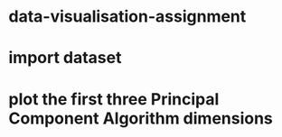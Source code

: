 # data-visualisation-assignment
# import dataset
# plot the first three Principal Component Algorithm dimensions
